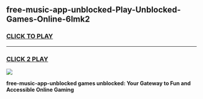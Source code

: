 
## free-music-app-unblocked-Play-Unblocked-Games-Online-6lmk2
<h3>
<a href="https://premium76.site?title=free-music-app-unblocked&ref=25A">CLICK TO PLAY</a></h3>
<hr>

<h3>
<a href="https://premium76.site?title=free-music-app-unblocked&ref=25A">CLICK 2 PLAY</a>
  
</h3>

<a href="https://premium76.site?title=free-music-app-unblocked&ref=25A"><img src="https://clearcache.store/games.png"></a>


**free-music-app-unblocked games unblocked: Your Gateway to Fun and Accessible Online Gaming**
